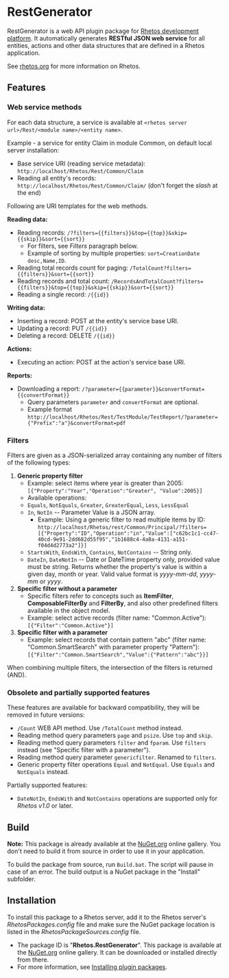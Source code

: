 # RestGenerator

RestGenerator is a web API plugin package for [Rhetos development platform](https://github.com/Rhetos/Rhetos).
It automatically generates **RESTful JSON web service** for all entities, actions and other data structures that are defined in a Rhetos application.

See [rhetos.org](http://www.rhetos.org/) for more information on Rhetos.

## Features

### Web service methods

For each data structure, a service is available at `<rhetos server url>/Rest/<module name>/<entity name>`.

Example - a service for entity Claim in module Common, on default local server installation:

* Base service URI (reading service metadata): `http://localhost/Rhetos/Rest/Common/Claim`
* Reading all entity's records: `http://localhost/Rhetos/Rest/Common/Claim/` (don't forget the *slash* at the end)

Following are URI templates for the web methods.

**Reading data:**

* Reading records: `/?filters={{filters}}&top={{top}}&skip={{skip}}&sort={{sort}}`
  * For filters, see *Filters* paragraph below.
  * Example of sorting by multiple properties: `sort=CreationDate desc,Name,ID`.
* Reading total records count for paging: `/TotalCount?filters={{filters}}&sort={{sort}}`
* Reading records and total count: `/RecordsAndTotalCount?filters={{filters}}&top={{top}}&skip={{skip}}&sort={{sort}}`
* Reading a single record: `/{{id}}`

**Writing data:**

* Inserting a record: POST at the entity's service base URI.
* Updating a record: PUT `/{{id}}`
* Deleting a record: DELETE `/{{id}}`

**Actions:**

* Executing an action: POST at the action's service base URI.

**Reports:**

* Downloading a report: `/?parameter={{parameter}}&convertFormat={{convertFormat}}`
  * Query parameters `parameter` and `convertFormat` are optional.
  * Example format `http://localhost/Rhetos/Rest/TestModule/TestReport/?parameter={"Prefix":"a"}&convertFormat=pdf`

### Filters

Filters are given as a JSON-serialized array containing any number of filters of the following types:

1. **Generic property filter**
   * Example: select items where year is greater than 2005: `[{"Property":"Year","Operation":"Greater", "Value":2005}]`
   * Available operations:
   * `Equals`, `NotEquals`, `Greater`, `GreaterEqual`, `Less`, `LessEqual`
   * `In`, `NotIn` -- Parameter Value is a JSON array.
     * Example: Using a generic filter to read multiple items by ID:
       `http://localhost/Rhetos/rest/Common/Principal/?filters=[{"Property":"ID","Operation":"in","Value":["c62bc1c1-cc47-40cd-9e91-2dd682d55f95","1b1688c4-4a8a-4131-a151-f04d4d2773a2"]}]`
   * `StartsWith`, `EndsWith`, `Contains`, `NotContains` -- String only.
   * `DateIn`, `DateNotIn` -- Date or DateTime property only, provided value must be string.
     Returns whether the property's value is within a given day, month or year.
     Valid value format is *yyyy-mm-dd*, *yyyy-mm* or *yyyy*.
2. **Specific filter without a parameter**
    * Specific filters refer to concepts such as **ItemFilter**, **ComposableFilterBy** and **FilterBy**,
      and also other predefined filters available in the object model.
    * Example: select active records (filter name: "Common.Active"): `[{"Filter":"Common.Active"}]`
3. **Specific filter with a parameter**
    * Example: select records that contain pattern "abc" (filter name: "Common.SmartSearch" with parameter property "Pattern"): `[{"Filter":"Common.SmartSearch","Value":{"Pattern":"abc"}}]`

When combining multiple filters, the intersection of the filters is returned (AND).

### Obsolete and partially supported features

These features are available for backward compatibility, they will be removed in future versions:

* `/Count` WEB API method. Use `/TotalCount` method instead.
* Reading method query parameters `page` and `psize`. Use `top` and `skip`.
* Reading method query parameters `filter` and `fparam`. Use `filters` instead (see "Specific filter with a parameter").
* Reading method query parameter `genericfilter`. Renamed to `filters`.
* Generic property filter operations `Equal` and `NotEqual`. Use `Equals` and `NotEquals` instead.

Partially supported features:

* `DateNotIn`, `EndsWith` and `NotContains` operations are supported only for *Rhetos v1.0* or later.

## Build

**Note:** This package is already available at the [NuGet.org](https://www.nuget.org/) online gallery.
You don't need to build it from source in order to use it in your application.

To build the package from source, run `Build.bat`.
The script will pause in case of an error.
The build output is a NuGet package in the "Install" subfolder.

## Installation

To install this package to a Rhetos server, add it to the Rhetos server's *RhetosPackages.config* file
and make sure the NuGet package location is listed in the *RhetosPackageSources.config* file.

* The package ID is "**Rhetos.RestGenerator**".
  This package is available at the [NuGet.org](https://www.nuget.org/) online gallery.
  It can be downloaded or installed directly from there.
* For more information, see [Installing plugin packages](https://github.com/Rhetos/Rhetos/wiki/Installing-plugin-packages).
